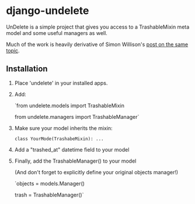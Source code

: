 django-undelete
================

UnDelete is a simple project that gives you access to a TrashableMixin meta model and some useful managers as well.

Much of the work is heavily derivative of Simon Willison's [post on the same topic](http://ltslashgt.com/2007/07/18/undelete-in-django/).

Installation
-------------

1. Place 'undelete' in your installed apps.
2. Add:

   `from undelete.models import TrashableMixin

    from undelete.managers import TrashableManager`

3. Make sure your model inherits the mixin: 

   `class YourMode(TrashabeMixin): ...`

4. Add a "trashed_at" datetime field to your model
5. Finally, add the TrashableManager() to your model 

   (And don't forget to explicitly define your original objects manager!)

   `objects = models.Manager()

    trash = TrashableManager()`

